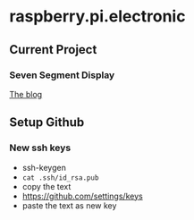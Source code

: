 # raspberry.pi.electronic

## Current Project

### Seven Segment Display

[The blog](https://raspberry-pi-electronic.blogspot.com/2024/06/the-grand-plan.html)

## Setup Github

### New ssh keys

* ssh-keygen
* ```cat .ssh/id_rsa.pub```
* copy the text
* https://github.com/settings/keys
* paste the text as new key

